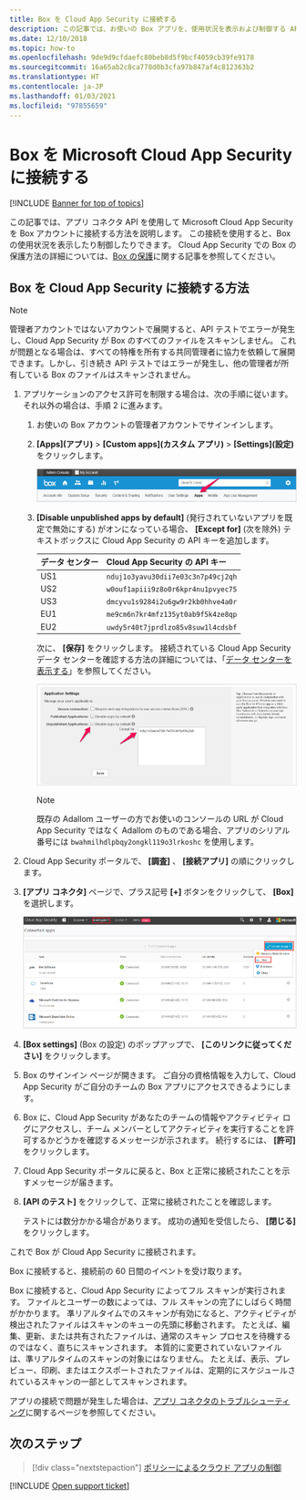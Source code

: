 ```yaml
---
title: Box を Cloud App Security に接続する
description: この記事では、お使いの Box アプリを、使用状況を表示および制御する API コネクタを使用して、Cloud App Security に接続する方法について説明します。
ms.date: 12/10/2018
ms.topic: how-to
ms.openlocfilehash: 9de9d9cfdaefc80beb8d5f9bcf4059cb39fe9178
ms.sourcegitcommit: 16a65ab2c8ca778d0b3cfa97b847af4c812363b2
ms.translationtype: HT
ms.contentlocale: ja-JP
ms.lasthandoff: 01/03/2021
ms.locfileid: "97855659"
---
```

# <a name="connect-box-to-microsoft-cloud-app-security"></a>Box を Microsoft Cloud App Security に接続する

[!INCLUDE [Banner for top of topics](includes/banner.md)]

この記事では、アプリ コネクタ API を使用して Microsoft Cloud App Security を Box アカウントに接続する方法を説明します。 この接続を使用すると、Box の使用状況を表示したり制御したりできます。 Cloud App Security での Box の保護方法の詳細については、[Box の保護](protect-box.md)に関する記事を参照してください。

## <a name="how-to-connect-box-to-cloud-app-security"></a>Box を Cloud App Security に接続する方法

> [!NOTE]
> 管理者アカウントではないアカウントで展開すると、API テストでエラーが発生し、Cloud App Security が Box のすべてのファイルをスキャンしません。 これが問題となる場合は、すべての特権を所有する共同管理者に協力を依頼して展開できます。しかし、引き続き API テストではエラーが発生し、他の管理者が所有している Box のファイルはスキャンされません。

1. アプリケーションのアクセス許可を制限する場合は、次の手順に従います。 それ以外の場合は、手順 2 に進みます。

    1. お使いの Box アカウントの管理者アカウントでサインインします。
    1. **[Apps]\(アプリ\)**  >  **[Custom apps]\(カスタム アプリ\)**  >  **[Settings]\(設定\)** をクリックします。

         ![box アプリ](media/box-apps.png "box アプリ")

    1. **[Disable unpublished apps by default]** \(発行されていないアプリを既定で無効にする\) がオンになっている場合、 **[Except for]** \(次を除外\) テキストボックスに Cloud App Security の API キーを追加します。

         |データ センター|Cloud App Security の API キー|
         |----|----|
         |US1|`nduj1o3yavu30dii7e03c3n7p49cj2qh`|
         |US2|`w0ouf1apiii9z8o0r6kpr4nu1pvyec75`|
         |US3|`dmcyvu1s9284i2u6gw9r2kb0hhve4a0r`|
         |EU1|`me9cm6n7kr4mfz135yt0ab9f5k4ze8qp`|
         |EU2|`uwdy5r40t7jprdlzo85v8suw1l4cdsbf`|

        次に、 **[保存]** をクリックします。 接続されている Cloud App Security データ センターを確認する方法の詳細については、「[データ センターを表示する](network-requirements.md#view-your-data-center)」を参照してください。

        ![box での除外設定](media/box-settings-except-for.png)

        > [!NOTE]
        > 既存の Adallom ユーザーの方でお使いのコンソールの URL が Cloud App Security ではなく Adallom のものである場合、アプリのシリアル番号には `bwahmilhdlpbqy2ongkl119o3lrkoshc` を使用します。

2. Cloud App Security ポータルで、 **[調査]** 、 **[接続アプリ]** の順にクリックします。

3. **[アプリ コネクタ]** ページで、プラス記号 **[+]** ボタンをクリックして、 **[Box]** を選択します。

    ![box の接続](media/connect-box.png "Box の接続")

4. **[Box settings]** \(Box の設定\) のポップアップで、 **[このリンクに従ってください]** をクリックします。

5. Box のサインイン ページが開きます。 ご自分の資格情報を入力して、Cloud App Security がご自分のチームの Box アプリにアクセスできるようにします。

6. Box に、Cloud App Security があなたのチームの情報やアクティビティ ログにアクセスし、チーム メンバーとしてアクティビティを実行することを許可するかどうかを確認するメッセージが示されます。 続行するには、 **[許可]** をクリックします。

7. Cloud App Security ポータルに戻ると、Box と正常に接続されたことを示すメッセージが届きます。

8. **[API のテスト]** をクリックして、正常に接続されたことを確認します。

    テストには数分かかる場合があります。 成功の通知を受信したら、 **[閉じる]** をクリックします。

これで Box が Cloud App Security に接続されます。

Box に接続すると、接続前の 60 日間のイベントを受け取ります。

Box に接続すると、Cloud App Security によってフル スキャンが実行されます。 ファイルとユーザーの数によっては、フル スキャンの完了にしばらく時間がかかります。 凖リアルタイムでのスキャンが有効になると、アクティビティが検出されたファイルはスキャンのキューの先頭に移動されます。 たとえば、編集、更新、または共有されたファイルは、通常のスキャン プロセスを待機するのではなく、直ちにスキャンされます。 本質的に変更されていないファイルは、準リアルタイムのスキャンの対象にはなりません。 たとえば、表示、プレビュー、印刷、またはエクスポートされたファイルは、定期的にスケジュールされているスキャンの一部としてスキャンされます。

アプリの接続で問題が発生した場合は、[アプリ コネクタのトラブルシューティング](troubleshooting-api-connectors-using-error-messages.md)に関するページを参照してください。

## <a name="next-steps"></a>次のステップ

> [!div class="nextstepaction"]
> [ポリシーによるクラウド アプリの制御](control-cloud-apps-with-policies.md)

[!INCLUDE [Open support ticket](includes/support.md)]
